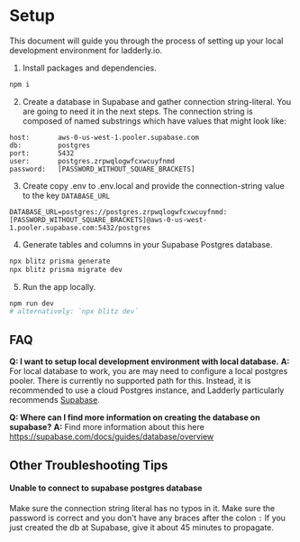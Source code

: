 # Setup

This document will guide you through the process of setting up your local development environment for ladderly.io.

1. Install packages and dependencies.

```bash
npm i
```

2. Create a database in Supabase and gather connection string-literal. You are going to need it in the next steps. The connection string is composed of named substrings which have values that might look like:

```
host:       aws-0-us-west-1.pooler.supabase.com
db:         postgres
port:       5432
user:       postgres.zrpwqlogwfcxwcuyfnmd
password:   [PASSWORD_WITHOUT_SQUARE_BRACKETS]
```

3. Create copy .env to .env.local and provide the connection-string value to the key `DATABASE_URL`

```
DATABASE_URL=postgres://postgres.zrpwqlogwfcxwcuyfnmd:[PASSWORD_WITHOUT_SQUARE_BRACKETS]@aws-0-us-west-1.pooler.supabase.com:5432/postgres
```

4. Generate tables and columns in your Supabase Postgres database.

```bash
npx blitz prisma generate
npx blitz prisma migrate dev
```

5. Run the app locally.

```bash
npm run dev
# alternatively: `npx blitz dev`
```

## FAQ

**Q: I want to setup local development environment with local database.**
**A:** For local database to work, you are may need to configure a local postgres pooler. There is currently no supported path for this. Instead, it is recommended to use a cloud Postgres instance, and Ladderly particularly recommends [Supabase](https://supabase.com/).

**Q: Where can I find more information on creating the database on supabase?**
**A:** Find more information about this here https://supabase.com/docs/guides/database/overview

## Other Troubleshooting Tips

#### **Unable to connect to supabase postgres database**

Make sure the connection string literal has no typos in it.
Make sure the password is correct and you don't have any braces after the colon `:`
If you just created the db at Supabase, give it about 45 minutes to propagate.

